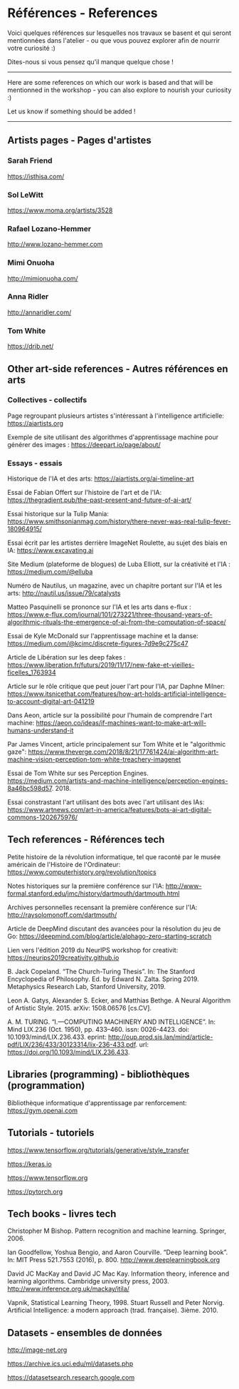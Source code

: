 # Références - References

Voici quelques références sur lesquelles nos travaux se basent et qui seront mentionnées dans l'atelier - ou que vous pouvez explorer afin de nourrir votre curiosité :)

Dites-nous si vous pensez qu'il manque quelque chose !

---

Here are some references on which our work is based and that will be mentionned in the workshop - you can also explore to nourish your curiosity :) 

Let us know if something should be added !

---

## Artists pages - Pages d'artistes

### Sarah Friend

https://isthisa.com/

### Sol LeWitt

https://www.moma.org/artists/3528

### Rafael Lozano-Hemmer

http://www.lozano-hemmer.com

### Mimi Onuoha

http://mimionuoha.com/

### Anna Ridler

http://annaridler.com/


### Tom White

https://drib.net/


## Other art-side references - Autres références en arts

### Collectives - collectifs

Page regroupant plusieurs artistes s'intéressant à l'intelligence artificielle: https://aiartists.org

Exemple de site utilisant des algorithmes d'apprentissage machine pour générer des images : https://deepart.io/page/about/

### Essays - essais

Historique de l'IA et des arts: https://aiartists.org/ai-timeline-art

Essai de Fabian Offert sur l'histoire de l'art et de l'IA: https://thegradient.pub/the-past-present-and-future-of-ai-art/

Essai historique sur la Tulip Mania: https://www.smithsonianmag.com/history/there-never-was-real-tulip-fever-180964915/

Essai écrit par les artistes derrière ImageNet Roulette, au sujet des biais en IA: https://www.excavating.ai

Site Medium (plateforme de blogues) de Luba Elliott, sur la créativité et l'IA : https://medium.com/@elluba

Numéro de Nautilus, un magazine, avec un chapitre portant sur l'IA et les arts: http://nautil.us/issue/79/catalysts

Matteo Pasquinelli se prononce sur l'IA et les arts dans e-flux : https://www.e-flux.com/journal/101/273221/three-thousand-years-of-algorithmic-rituals-the-emergence-of-ai-from-the-computation-of-space/

Essai de Kyle McDonald sur l'apprentissage machine et la danse: https://medium.com/@kcimc/discrete-figures-7d9e9c275c47

Article de Libération sur les deep fakes : https://www.liberation.fr/futurs/2019/11/17/new-fake-et-vieilles-ficelles_1763934

Article sur le rôle critique que peut jouer l'art pour l'IA, par Daphne Milner: https://www.itsnicethat.com/features/how-art-holds-artificial-intelligence-to-account-digital-art-041219

Dans Aeon, article sur la possibilité pour l'humain de comprendre l'art machine: https://aeon.co/ideas/if-machines-want-to-make-art-will-humans-understand-it

Par James Vincent, article principalement sur Tom White et le "algorithmic gaze": https://www.theverge.com/2018/8/21/17761424/ai-algorithm-art-machine-vision-perception-tom-white-treachery-imagenet

Essai de Tom White sur ses Perception Engines. https://medium.com/artists-and-machine-intelligence/perception-engines-8a46bc598d57. 2018.

Essai constrastant l'art utilisant des bots avec l'art utilisant des IAs: https://www.artnews.com/art-in-america/features/bots-ai-art-digital-commons-1202675976/

## Tech references - Références tech

Petite histoire de la révolution informatique, tel que raconté par le musée américain de l'Histoire de l'Ordinateur: https://www.computerhistory.org/revolution/topics

Notes historiques sur la première conférence sur l'IA: http://www-formal.stanford.edu/jmc/history/dartmouth/dartmouth.html

Archives personnelles recensant la première conférence sur l'IA:
http://raysolomonoff.com/dartmouth/

Article de DeepMind discutant des avancées pour la résolution du jeu de Go: https://deepmind.com/blog/article/alphago-zero-starting-scratch

Lien vers l'édition 2019 du NeurIPS workshop for creativit: https://neurips2019creativity.github.io

B. Jack Copeland. “The Church-Turing Thesis”. In: The Stanford Encyclopedia of Philosophy. Ed. by Edward N. Zalta. Spring 2019. Metaphysics Research Lab, Stanford University, 2019.

Leon A. Gatys, Alexander S. Ecker, and Matthias Bethge. A Neural Algorithm of Artistic Style. 2015. arXiv: 1508.06576 [cs.CV].

A. M. TURING. “I.—COMPUTING MACHINERY AND INTELLIGENCE”. In: Mind LIX.236 (Oct. 1950), pp. 433–460. issn: 0026-4423. doi: 10.1093/mind/LIX.236.433. eprint: http://oup.prod.sis.lan/mind/article-pdf/LIX/236/433/30123314/lix-236-433.pdf. url: https://doi.org/10.1093/mind/LIX.236.433.

## Libraries (programming) - bibliothèques (programmation)

Bibliothèque informatique d'apprentissage par renforcement:
https://gym.openai.com

## Tutorials - tutoriels

https://www.tensorflow.org/tutorials/generative/style_transfer

https://keras.io

https://www.tensorflow.org

https://pytorch.org

## Tech books - livres tech

Christopher M Bishop. Pattern recognition and machine learning. Springer, 2006.

Ian Goodfellow, Yoshua Bengio, and Aaron Courville. “Deep learning book”. In: MIT Press 521.7553 (2016), p. 800. http://www.deeplearningbook.org 

David JC MacKay and David JC Mac Kay. Information theory, inference and learning algorithms. Cambridge university press, 2003. http://www.inference.org.uk/mackay/itila/

Vapnik, Statistical Learning Theory, 1998.
Stuart Russell and Peter Norvig. Artificial Intelligence: a modern approach (trad. française). 3ième. 2010.

## Datasets - ensembles de données

http://image-net.org

https://archive.ics.uci.edu/ml/datasets.php

https://datasetsearch.research.google.com







